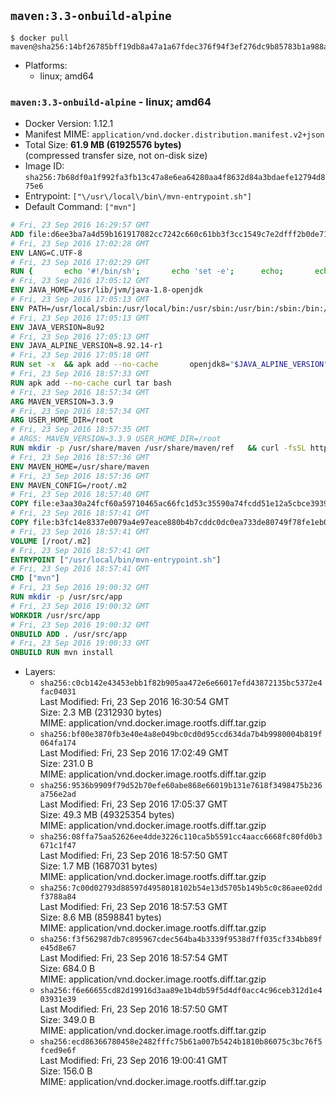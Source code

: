 ## `maven:3.3-onbuild-alpine`

```console
$ docker pull maven@sha256:14bf26785bff19db8a47a1a67fdec376f94f3ef276dc9b85783b1a988aab396e
```

-	Platforms:
	-	linux; amd64

### `maven:3.3-onbuild-alpine` - linux; amd64

-	Docker Version: 1.12.1
-	Manifest MIME: `application/vnd.docker.distribution.manifest.v2+json`
-	Total Size: **61.9 MB (61925576 bytes)**  
	(compressed transfer size, not on-disk size)
-	Image ID: `sha256:7b68df0a1f992fa3fb13c47a8e6ea64280aa4f8632d84a3bdaefe12794d875e6`
-	Entrypoint: `["\/usr\/local\/bin\/mvn-entrypoint.sh"]`
-	Default Command: `["mvn"]`

```dockerfile
# Fri, 23 Sep 2016 16:29:57 GMT
ADD file:d6ee3ba7a4d59b161917082cc7242c660c61bb3f3cc1549c7e2dfff2b0de7104 in / 
# Fri, 23 Sep 2016 17:02:28 GMT
ENV LANG=C.UTF-8
# Fri, 23 Sep 2016 17:02:29 GMT
RUN { 		echo '#!/bin/sh'; 		echo 'set -e'; 		echo; 		echo 'dirname "$(dirname "$(readlink -f "$(which javac || which java)")")"'; 	} > /usr/local/bin/docker-java-home 	&& chmod +x /usr/local/bin/docker-java-home
# Fri, 23 Sep 2016 17:05:12 GMT
ENV JAVA_HOME=/usr/lib/jvm/java-1.8-openjdk
# Fri, 23 Sep 2016 17:05:13 GMT
ENV PATH=/usr/local/sbin:/usr/local/bin:/usr/sbin:/usr/bin:/sbin:/bin:/usr/lib/jvm/java-1.8-openjdk/jre/bin:/usr/lib/jvm/java-1.8-openjdk/bin
# Fri, 23 Sep 2016 17:05:13 GMT
ENV JAVA_VERSION=8u92
# Fri, 23 Sep 2016 17:05:13 GMT
ENV JAVA_ALPINE_VERSION=8.92.14-r1
# Fri, 23 Sep 2016 17:05:18 GMT
RUN set -x 	&& apk add --no-cache 		openjdk8="$JAVA_ALPINE_VERSION" 	&& [ "$JAVA_HOME" = "$(docker-java-home)" ]
# Fri, 23 Sep 2016 18:57:33 GMT
RUN apk add --no-cache curl tar bash
# Fri, 23 Sep 2016 18:57:34 GMT
ARG MAVEN_VERSION=3.3.9
# Fri, 23 Sep 2016 18:57:34 GMT
ARG USER_HOME_DIR=/root
# Fri, 23 Sep 2016 18:57:35 GMT
# ARGS: MAVEN_VERSION=3.3.9 USER_HOME_DIR=/root
RUN mkdir -p /usr/share/maven /usr/share/maven/ref   && curl -fsSL http://apache.osuosl.org/maven/maven-3/$MAVEN_VERSION/binaries/apache-maven-$MAVEN_VERSION-bin.tar.gz     | tar -xzC /usr/share/maven --strip-components=1   && ln -s /usr/share/maven/bin/mvn /usr/bin/mvn
# Fri, 23 Sep 2016 18:57:36 GMT
ENV MAVEN_HOME=/usr/share/maven
# Fri, 23 Sep 2016 18:57:36 GMT
ENV MAVEN_CONFIG=/root/.m2
# Fri, 23 Sep 2016 18:57:40 GMT
COPY file:e3aa30a24fcf60a59710465ac66fc1d53c35590a74fcdd51e12a5cbce393904b in /usr/local/bin/mvn-entrypoint.sh 
# Fri, 23 Sep 2016 18:57:41 GMT
COPY file:b3fc14e8337e0079a4e97eace880b4b7cddc0dc0ea733de80749f78fe1eb089a in /usr/share/maven/ref/ 
# Fri, 23 Sep 2016 18:57:41 GMT
VOLUME [/root/.m2]
# Fri, 23 Sep 2016 18:57:41 GMT
ENTRYPOINT ["/usr/local/bin/mvn-entrypoint.sh"]
# Fri, 23 Sep 2016 18:57:41 GMT
CMD ["mvn"]
# Fri, 23 Sep 2016 19:00:32 GMT
RUN mkdir -p /usr/src/app
# Fri, 23 Sep 2016 19:00:32 GMT
WORKDIR /usr/src/app
# Fri, 23 Sep 2016 19:00:32 GMT
ONBUILD ADD . /usr/src/app
# Fri, 23 Sep 2016 19:00:33 GMT
ONBUILD RUN mvn install
```

-	Layers:
	-	`sha256:c0cb142e43453ebb1f82b905aa472e6e66017efd43872135bc5372e4fac04031`  
		Last Modified: Fri, 23 Sep 2016 16:30:54 GMT  
		Size: 2.3 MB (2312930 bytes)  
		MIME: application/vnd.docker.image.rootfs.diff.tar.gzip
	-	`sha256:bf00e3870fb3e40e4a8e049bc0cd0d95ccd634da7b4b9980004b819f064fa174`  
		Last Modified: Fri, 23 Sep 2016 17:02:49 GMT  
		Size: 231.0 B  
		MIME: application/vnd.docker.image.rootfs.diff.tar.gzip
	-	`sha256:9536b9909f79d52b70efe60abe868e66019b131e7618f3498475b236a756e2ad`  
		Last Modified: Fri, 23 Sep 2016 17:05:37 GMT  
		Size: 49.3 MB (49325354 bytes)  
		MIME: application/vnd.docker.image.rootfs.diff.tar.gzip
	-	`sha256:08ffa75aa52626ee4dde3226c110ca5b5591cc4aacc6668fc80fd0b3671c1f47`  
		Last Modified: Fri, 23 Sep 2016 18:57:50 GMT  
		Size: 1.7 MB (1687031 bytes)  
		MIME: application/vnd.docker.image.rootfs.diff.tar.gzip
	-	`sha256:7c00d02793d88597d4958018102b54e13d5705b149b5c0c86aee02ddf3788a84`  
		Last Modified: Fri, 23 Sep 2016 18:57:53 GMT  
		Size: 8.6 MB (8598841 bytes)  
		MIME: application/vnd.docker.image.rootfs.diff.tar.gzip
	-	`sha256:f3f562987db7c895967cdec564ba4b3339f9538d7ff035cf334bb89fe45d8e67`  
		Last Modified: Fri, 23 Sep 2016 18:57:54 GMT  
		Size: 684.0 B  
		MIME: application/vnd.docker.image.rootfs.diff.tar.gzip
	-	`sha256:f6e66655cd82d19916d3aa89e1b4db59f5d4df0acc4c96ceb312d1e403931e39`  
		Last Modified: Fri, 23 Sep 2016 18:57:50 GMT  
		Size: 349.0 B  
		MIME: application/vnd.docker.image.rootfs.diff.tar.gzip
	-	`sha256:ecd86366780458e2482fffc75b61a007b5424b1810b86075c3bc76f5fced9e6f`  
		Last Modified: Fri, 23 Sep 2016 19:00:41 GMT  
		Size: 156.0 B  
		MIME: application/vnd.docker.image.rootfs.diff.tar.gzip
